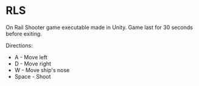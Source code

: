 # RLS
On Rail Shooter game executable made in Unity. Game last for 30 seconds before exiting.

Directions:
- A - Move left
- D - Move right
- W - Move ship's nose
- Space - Shoot


